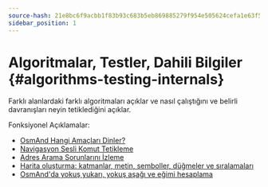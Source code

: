 ```yaml
---
source-hash: 21e8bc6f9acbb1f83b93c683b5eb869885279f954e505624cefa1e63f538baf7
sidebar_position: 1
---
```


# Algoritmalar, Testler, Dahili Bilgiler {#algorithms-testing-internals}
Farklı alanlardaki farklı algoritmaları açıklar ve nasıl çalıştığını ve belirli davranışları neyin tetiklediğini açıklar.

Fonksiyonel Açıklamalar:
* [OsmAnd Hangi Amaçları Dinler?](./osmand-intents.md)
* [Navigasyon Sesli Komut Tetikleme](./voice-prompt-triggering.md)
* [Adres Arama Sorunlarını İzleme](./trace-address-search-issues.md)
* [Harita oluşturma: katmanlar, metin, semboller, düğmeler ve sıralamaları](./map-rendering-layers.md)
* [OsmAnd'da yokuş yukarı, yokuş aşağı ve eğimi hesaplama](./calculate-uphill-slope.md)